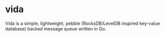 # vida
 Vida is a simple, lightweight, pebble (RocksDB/LevelDB inspired key-value database) backed message queue written in Go.
